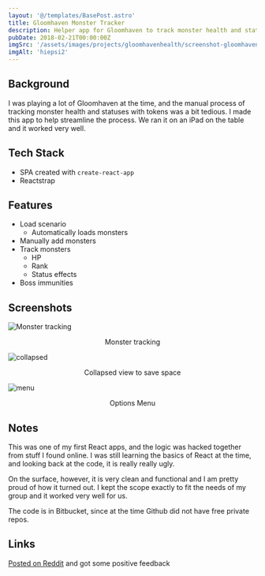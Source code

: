 ```yaml
---
layout: '@/templates/BasePost.astro'
title: Gloomhaven Monster Tracker
description: Helper app for Gloomhaven to track monster health and statuses
pubDate: 2018-02-21T00:00:00Z
imgSrc: '/assets/images/projects/gloomhavenhealth/screenshot-gloomhavenhealth1.png'
imgAlt: 'hiepsi2'
---
```


## Background

I was playing a lot of Gloomhaven at the time, and the manual process of tracking monster health and statuses with tokens was a bit tedious. I made this app to help streamline the process. We ran it on an iPad on the table and it worked very well. 


## Tech Stack

- SPA created with `create-react-app`
- Reactstrap

## Features
- Load scenario
  - Automatically loads monsters
- Manually add monsters
- Track monsters
  - HP
  - Rank
  - Status effects
- Boss immunities

## Screenshots

![Monster tracking](/assets/images/projects/gloomhavenhealth/screenshot-gloomhavenhealth2.png 'Monster tracking')
<figcaption align="center">Monster tracking</figcaption>


![collapsed](/assets/images/projects/gloomhavenhealth/screenshot-gloomhavenhealth3.png 'collapsed')
<figcaption align="center">Collapsed view to save space</figcaption>

![menu](/assets/images/projects/gloomhavenhealth/screenshot-gloomhavenhealth4.png 'menu')
<figcaption align="center">Options Menu</figcaption>




## Notes

This was one of my first React apps, and the logic was hacked together from stuff I found online. I was still learning the basics of React at the time, and looking back at the code, it is really really ugly. 

On the surface, however, it is very clean and functional and I am pretty proud of how it turned out. I kept the scope exactly to fit the needs of my group and it worked very well for us. 

The code is in Bitbucket, since at the time Github did not have free private repos.


## Links
<a href="https://www.reddit.com/r/Gloomhaven/comments/868rnj/monster_healthstatus_tracking_app/" target="_blank">Posted on Reddit</a> and got some positive feedback
